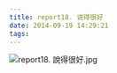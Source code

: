 ```yaml
---
title: report18. 说得很好
date: 2014-09-19 14:29:21
tags:
---
```

![report18. 說得很好.jpg](https://i.loli.net/2018/03/23/5ab500a47052d.jpg)
